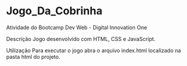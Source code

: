 # Jogo_Da_Cobrinha
Atividade do Bootcamp Dev Web - Digital Innovation One

Descrição
Jogo desenvolvido com HTML, CSS e JavaScript.

Utilização 
Para executar o jogo abra o arquivo index.html localizado na pasta html do projeto.
